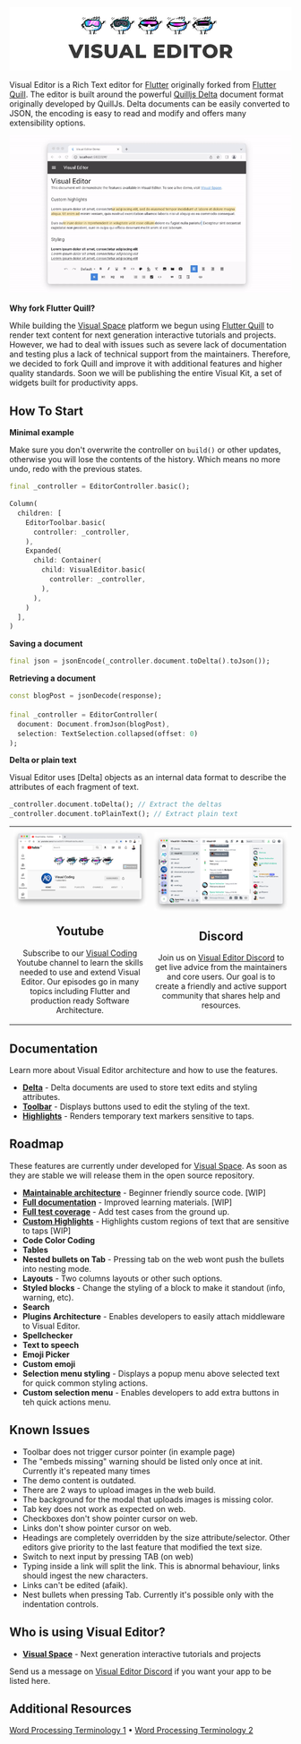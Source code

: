 ![Visual-editor-teaser](https://github.com/visual-space/visual-editor/blob/develop/example/assets/visual-editor-teaser.jpg)

Visual Editor is a Rich Text editor for [Flutter] originally forked from [Flutter Quill]. The editor is built around the powerful [Quilljs Delta] document format originally developed by QuillJs. Delta documents can be easily converted to JSON, the encoding is easy to read and modify and offers many extensibility options.

<img src="https://github.com/visual-space/visual-editor/blob/develop/example/assets/visual-editor-demo.gif"/>

**Why fork Flutter Quill?**

While building the [Visual Space] platform we begun using [Flutter Quill] to render text content for next generation interactive tutorials and projects. However, we had to deal with issues such as severe lack of documentation and testing plus a lack of technical support from the maintainers. Therefore, we decided to fork Quill and improve it with additional features and higher quality standards. Soon we will be publishing the entire Visual Kit, a set of widgets built for productivity apps.

## How To Start

**Minimal example**

Make sure you don't overwrite the controller on `build()` or other updates, otherwise you will lose the contents of the history. Which means no more undo, redo with the previous states.
```dart
final _controller = EditorController.basic();
```

```dart
Column(
  children: [
    EditorToolbar.basic(
      controller: _controller,
    ),
    Expanded(
      child: Container(
        child: VisualEditor.basic(
          controller: _controller,
        ),
      ),
    )
  ],
)
```

**Saving a document**
```dart
final json = jsonEncode(_controller.document.toDelta().toJson());
```

**Retrieving a document**
```dart
const blogPost = jsonDecode(response);

final _controller = EditorController(
  document: Document.fromJson(blogPost),
  selection: TextSelection.collapsed(offset: 0)
);
```

**Delta or plain text**

Visual Editor uses [Delta] objects as an internal data format to describe the attributes of each fragment of text.

```dart
_controller.document.toDelta(); // Extract the deltas
_controller.document.toPlainText(); // Extract plain text
```

<table cellspacing="0" cellpadding="0" border="0" style="border: 0px; border-collapse:collapse; marin: 60px 0 60px 0">
    <tr style="border: 0px;">
        <td width="50%" style="text-align: center; border: 0px;">
            <a href="https://www.youtube.com/channel/UC2-5lfNbbErIds0Iuai8yfA" target="_blank" rel="Subscribe to Youtube">
                <img src="https://github.com/visual-space/visual-editor/blob/develop/example/assets/youtube.jpg"/>
            </a>
            <h2>Youtube</h2>
            <p>Subscribe to our <a href="https://www.youtube.com/channel/UC2-5lfNbbErIds0Iuai8yfA" target="_blank" rel="Subscribe to Youtube">Visual Coding</a> Youtube channel to learn the skills needed to use and extend Visual Editor. Our episodes go in many topics including Flutter and production ready Software Architecture.</p>
        </td>
        <td width="50%" style="text-align: center; border: 0px;">
            <a href="https://discord.gg/XpGygmXde4" target="_blank" rel="Join on Discord">
                <img src="https://github.com/visual-space/visual-editor/blob/develop/example/assets/discord.jpg"/>
            </a>
            <h2>Discord</h2>
            <p>Join us on <a href="https://discord.gg/XpGygmXde4" target="_blank" rel="Join on Discord">Visual Editor Discord</a> to get live advice from the maintainers and core users. Our goal is to create a friendly and active support community that shares help and resources.</p>
        </td>
    </tr>
</table>

## Documentation
Learn more about Visual Editor architecture and how to use the features.

- **[Delta](https://github.com/visual-space/visual-editor/blob/develop/lib/delta/delta.md)** - Delta documents are used to store text edits and styling attributes.
- **[Toolbar](https://github.com/visual-space/visual-editor/blob/develop/lib/toolbar/toolbar.md)** - Displays buttons used to edit the styling of the text.
- **[Highlights](https://github.com/visual-space/visual-editor/blob/develop/lib/highlights/highlights.md)** - Renders temporary text markers sensitive to taps.

## Roadmap
These features are currently under developed for [Visual Space]. As soon as they are stable we will release them in the open source repository.

- **[Maintainable architecture](https://github.com/visual-space/visual-editor/issues/1)** - Beginner friendly source code. [WIP]
- **[Full documentation](https://github.com/visual-space/visual-editor/issues/2)** - Improved learning materials. [WIP]
- **[Full test coverage](https://github.com/visual-space/visual-editor/issues/3)** - Add test cases from the ground up.
- **[Custom Highlights](https://github.com/visual-space/visual-editor/issues/4)** - Highlights custom regions of text that are sensitive to taps [WIP]
- **Code Color Coding**
- **Tables**
- **Nested bullets on Tab** - Pressing tab on the web wont push the bullets into nesting mode.
- **Layouts** - Two columns layouts or other such options.
- **Styled blocks** - Change the styling of a block to make it standout (info, warning, etc).
- **Search**
- **Plugins Architecture** - Enables developers to easily attach middleware to Visual Editor.
- **Spellchecker** 
- **Text to speech** 
- **Emoji Picker** 
- **Custom emoji**
- **Selection menu styling** - Displays a popup menu above selected text for quick common styling actions.
- **Custom selection menu** - Enables developers to add extra buttons in teh quick actions menu.

## Known Issues
- Toolbar does not trigger cursor pointer (in example page)
- The "embeds missing" warning should be listed only once at init. Currently it's repeated many times
- The demo content is outdated.
- There are 2 ways to upload images in the web build.
- The background for the modal that uploads images is missing color.
- Tab key does not work as expected on web.
- Checkboxes don't show pointer cursor on web.
- Links don't show pointer cursor on web.
- Headings are completely overridden by the size attribute/selector. Other editors give priority to the last feature that modified the text size.
- Switch to next input by pressing TAB (on web)
- Typing inside a link will split the link. This is abnormal behaviour, links should ingest the new characters.
- Links can't be edited (afaik).
- Nest bullets when pressing Tab. Currently it's possible only with the indentation controls.

## Who is using Visual Editor?

- **[Visual Space]** - Next generation interactive tutorials and projects

Send us a message on [Visual Editor Discord] if you want your app to be listed here.

## Additional Resources
[Word Processing Terminology 1](http://w.sunybroome.edu/basic-computer-skills/functions/word_processing/2wp_terminology.html) •
[Word Processing Terminology 2](https://www.computerhope.com/jargon/word-processor.htm)

[Quill]: https://quilljs.com/docs/formats
[Quilljs Delta]: https://github.com/quilljs/delta
[Flutter]: https://github.com/flutter/flutter
[Flutter Quill]: https://github.com/singerdmx/flutter-quill
[Visual Coding]: https://www.youtube.com/channel/UC2-5lfNbbErIds0Iuai8yfA
[Visual Editor Discord]: https://discord.gg/XpGygmXde4
[Visual Space]: https://visualspace.app